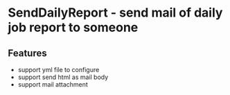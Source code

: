 # SendDailyReport - send mail of daily job report to someone

## Features

* support yml file to configure
* support send html as mail body
* support mail attachment